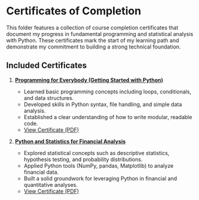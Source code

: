 # Certificates of Completion
This folder features a collection of course completion certificates that document my progress in fundamental programming and statistical analysis with Python. These certificates mark the start of my learning path and demonstrate my commitment to building a strong technical foundation.

## Included Certificates
1. **[Programming for Everybody (Getting Started with Python)](programming_for_everybody/)**  
   - Learned basic programming concepts including loops, conditionals, and data structures.  
   - Developed skills in Python syntax, file handling, and simple data analysis.  
   - Established a clear understanding of how to write modular, readable code.  
   - [View Certificate (PDF)](programming_for_everybody/certificate.pdf)

2. **[Python and Statistics for Financial Analysis](python_and_statistics/)**  
   - Explored statistical concepts such as descriptive statistics, hypothesis testing, and probability distributions.  
   - Applied Python tools (NumPy, pandas, Matplotlib) to analyze financial data.  
   - Built a solid groundwork for leveraging Python in financial and quantitative analyses.  
   - [View Certificate (PDF)](python_and_statistics/certificate.pdf)


